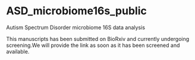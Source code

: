# ASD_microbiome16s_public
Autism Spectrum Disorder microbiome 16S data analysis

This manuscripts has been submitted on BioRxiv and currently undergoing screening.We will provide the link as soon as it has been screened and available. 
